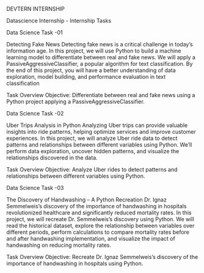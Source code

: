 DEVTERN INTERNSHIP

Datascience Internship - Internship Tasks

Data Science Task -01

Detecting Fake News
Detecting fake news is a critical challenge in today’s information age. In this project, we will use Python to build a machine learning model to differentiate between real and fake news. We will apply a PassiveAggressiveClassifier, a popular algorithm for text classification. By the end of this project, you will have a better understanding of data exploration, model building, and performance evaluation in text classification

Task Overview
Objective: Differentiate between real and fake news using a Python project applying a PassiveAggressiveClassifier. 

Data Science Task -02

Uber Trips Analysis in Python
Analyzing Uber trips can provide valuable insights into ride patterns, helping optimize services and improve customer experiences. In this project, we will analyze Uber ride data to detect patterns and relationships between different variables using Python. We’ll perform data exploration, uncover hidden patterns, and visualize the relationships discovered in the data.

Task Overview
Objective: Analyze Uber rides to detect patterns and relationships between different variables using Python.

Data Science Task -03

The Discovery of Handwashing – A Python Recreation
Dr. Ignaz Semmelweis’s discovery of the importance of handwashing in hospitals revolutionized healthcare and significantly reduced mortality rates. In this project, we will recreate Dr. Semmelweis’s discovery using Python. We will read the historical dataset, explore the relationship between variables over different periods, perform calculations to compare mortality rates before and after handwashing implementation, and visualize the impact of handwashing on reducing mortality rates.

Task Overview
Objective: Recreate Dr. Ignaz Semmelweis’s discovery of the importance of handwashing in hospitals using Python.
